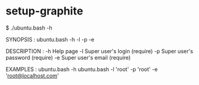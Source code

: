 setup-graphite
==============

$ ./ubuntu.bash -h

SYNOPSIS :
    ubuntu.bash -h -l <LOGIN> -p <PASSWORD> -e <EMAIL>

DESCRIPTION :
    -h    Help page
    -l    Super user's login (require)
    -p    Super user's password (require)
    -e    Super user's email (require)

EXAMPLES :
    ubuntu.bash -h
    ubuntu.bash -l 'root' -p 'root' -e 'root@localhost.com'
